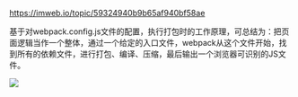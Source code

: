 https://imweb.io/topic/59324940b9b65af940bf58ae


基于对webpack.config.js文件的配置，执行打包时的工作原理，可总结为：把页面逻辑当作一个整体，通过一个给定的入口文件，webpack从这个文件开始，找到所有的依赖文件，进行打包、编译、压缩，最后输出一个浏览器可识别的JS文件。

![](https://tva1.sinaimg.cn/large/007S8ZIlgy1geif8qkfwjj31hs0iqwm2.jpg)